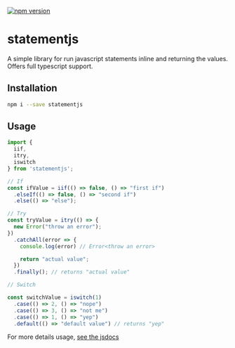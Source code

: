 [![npm version](https://badge.fury.io/js/statementjs.svg)](https://badge.fury.io/js/statementjs)

# statementjs

A simple library for run javascript statements inline and returning the values. Offers full typescript support.

## Installation

```sh
npm i --save statementjs
```

## Usage

```typescript
import {
  iif,
  itry,
  iswitch
} from 'statementjs';

// If
const ifValue = iif(() => false, () => "first if")
  .elseIf(() => false, () => "second if")
  .else(() => "else");

// Try
const tryValue = itry(() => {
  new Error("throw an error");
})
  .catchAll(error => {
    console.log(error) // Error<throw an error>

    return "actual value";
  })
  .finally(); // returns "actual value"

// Switch

const switchValue = iswitch(1)
  .case(() => 2, () => "nope")
  .case(() => 3, () => "not me")
  .case(() => 1, () => "yep")
  .default(() => "default value") // returns "yep"
```

For more details usage, [see the jsdocs](https://statementjs.netlify.app/)
